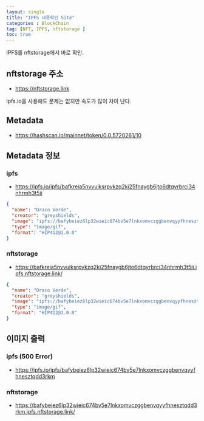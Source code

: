 ```yaml
---
layout: single
title: "IPFS 내용확인 Site"
categories : BlockChain
tag: [NFT, IPFS, nftstorage ]
toc: true
---
```


IPFS를 nftstorage에서 바로 확인.

## nftstorage 주소
- https://nftstorage.link

ipfs.io을 사용해도 문제는 없지만 속도가 많이 차이 난다.

## Metadata
- https://hashscan.io/mainnet/token/0.0.5720261/10

## Metadata 정보
### ipfs
- https://ipfs.io/ipfs/bafkreia5nvvuiksrpvkzq2ki25fnaygb6jto6dtqyrbrci34nhrmh3t5ii

```json
{
  "name": "Draco Verde",
  "creator": "greyshields",
  "image": "ipfs://bafybeiez6lp32wieic674bv5e7lnkxomvczggbenvqyyfhnesztqdd3rkm",
  "type": "image/gif",
  "format": "HIP412@1.0.0"
}
```

### nftstorage
- https://bafkreia5nvvuiksrpvkzq2ki25fnaygb6jto6dtqyrbrci34nhrmh3t5ii.ipfs.nftstorage.link/

```json
{
  "name": "Draco Verde",
  "creator": "greyshields",
  "image": "ipfs://bafybeiez6lp32wieic674bv5e7lnkxomvczggbenvqyyfhnesztqdd3rkm",
  "type": "image/gif",
  "format": "HIP412@1.0.0"
}
```

## 이미지 출력
### ipfs (500 Error)
- https://ipfs.io/ipfs/bafybeiez6lp32wieic674bv5e7lnkxomvczggbenvqyyfhnesztqdd3rkm

### nftstorage
- https://bafybeiez6lp32wieic674bv5e7lnkxomvczggbenvqyyfhnesztqdd3rkm.ipfs.nftstorage.link/